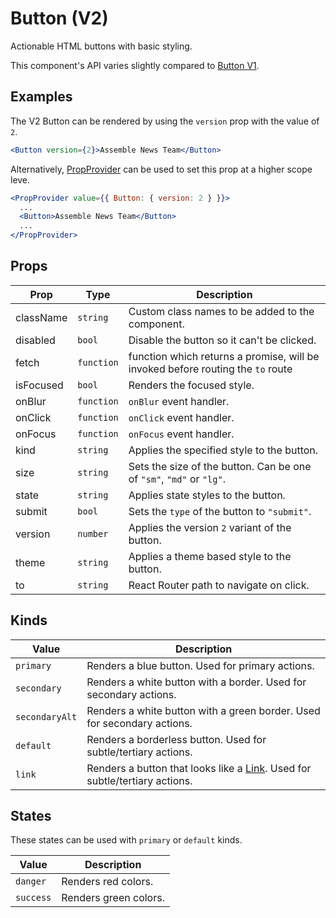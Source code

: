 # Button (V2)

Actionable HTML buttons with basic styling.

This component's API varies slightly compared to [Button V1](./ButtonV1.md).

## Examples

The V2 Button can be rendered by using the `version` prop with the value of `2`.

```jsx
<Button version={2}>Assemble News Team</Button>
```

Alternatively, [PropProvider](../../PropProvider) can be used to set this prop at a higher scope leve.

```jsx
<PropProvider value={{ Button: { version: 2 } }}>
  ...
  <Button>Assemble News Team</Button>
  ...
</PropProvider>
```

## Props

| Prop      | Type       | Description                                                                     |
| --------- | ---------- | ------------------------------------------------------------------------------- |
| className | `string`   | Custom class names to be added to the component.                                |
| disabled  | `bool`     | Disable the button so it can't be clicked.                                      |
| fetch     | `function` | function which returns a promise, will be invoked before routing the `to` route |
| isFocused | `bool`     | Renders the focused style.                                                      |
| onBlur    | `function` | `onBlur` event handler.                                                         |
| onClick   | `function` | `onClick` event handler.                                                        |
| onFocus   | `function` | `onFocus` event handler.                                                        |
| kind      | `string`   | Applies the specified style to the button.                                      |
| size      | `string`   | Sets the size of the button. Can be one of `"sm"`, `"md"` or `"lg"`.            |
| state     | `string`   | Applies state styles to the button.                                             |
| submit    | `bool`     | Sets the `type` of the button to `"submit"`.                                    |
| version   | `number`   | Applies the version `2` variant of the button.                                  |
| theme     | `string`   | Applies a theme based style to the button.                                      |
| to        | `string`   | React Router path to navigate on click.                                         |

## Kinds

| Value          | Description                                                                              |
| -------------- | ---------------------------------------------------------------------------------------- |
| `primary`      | Renders a blue button. Used for primary actions.                                         |
| `secondary`    | Renders a white button with a border. Used for secondary actions.                        |
| `secondaryAlt` | Renders a white button with a green border. Used for secondary actions.                  |
| `default`      | Renders a borderless button. Used for subtle/tertiary actions.                           |
| `link`         | Renders a button that looks like a [Link](../../Link). Used for subtle/tertiary actions. |

## States

These states can be used with `primary` or `default` kinds.

| Value     | Description           |
| --------- | --------------------- |
| `danger`  | Renders red colors.   |
| `success` | Renders green colors. |
